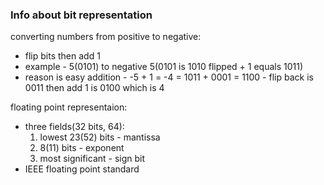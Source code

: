 ### Info about bit representation

converting numbers from positive to negative:
* flip bits then add 1
* example - 5(0101) to negative 5(0101 is 1010 flipped + 1 equals 1011)
* reason is easy addition - -5 + 1 = -4 = 1011 + 0001 = 1100 - flip back is 0011 then add 1 is 0100 which is 4

floating point representaion:
* three fields(32 bits, 64):
    1. lowest 23(52) bits - mantissa
    2. 8(11) bits - exponent
    3. most significant - sign bit
* IEEE floating point standard
